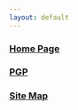 ```yaml
---
layout: default
---
```


### <a href="https://www.harshavardhan.net">Home Page</a>

### <a href="https://www.harshavardhan.net/pgp">PGP</a>

### <a href="https://www.harshavardhan.net/site_map">Site Map</a>